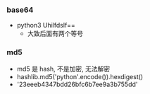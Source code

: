 ### base64
- python3 Uhilfdslf==
  - 大致后面有两个等号

### md5
- md5 是 hash, 不是加密, 无法解密
- hashlib.md5('python'.encode()).hexdigest()
- '23eeeb4347bdd26bfc6b7ee9a3b755dd'

